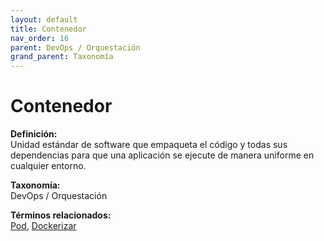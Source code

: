 ```yaml
---
layout: default
title: Contenedor
nav_order: 16
parent: DevOps / Orquestación
grand_parent: Taxonomía
---
```


# Contenedor

**Definición:**  
Unidad estándar de software que empaqueta el código y todas sus dependencias para que una aplicación se ejecute de manera uniforme en cualquier entorno.

**Taxonomía:**  
DevOps / Orquestación

**Términos relacionados:**  
[Pod](https://maleniski.github.io/diccionario-angl-tec-mx/docs/taxonomia/devops--/--orquestación/pod.html), [Dockerizar](https://maleniski.github.io/diccionario-angl-tec-mx/docs/taxonomia/devops--/--orquestación/dockerizar.html)
